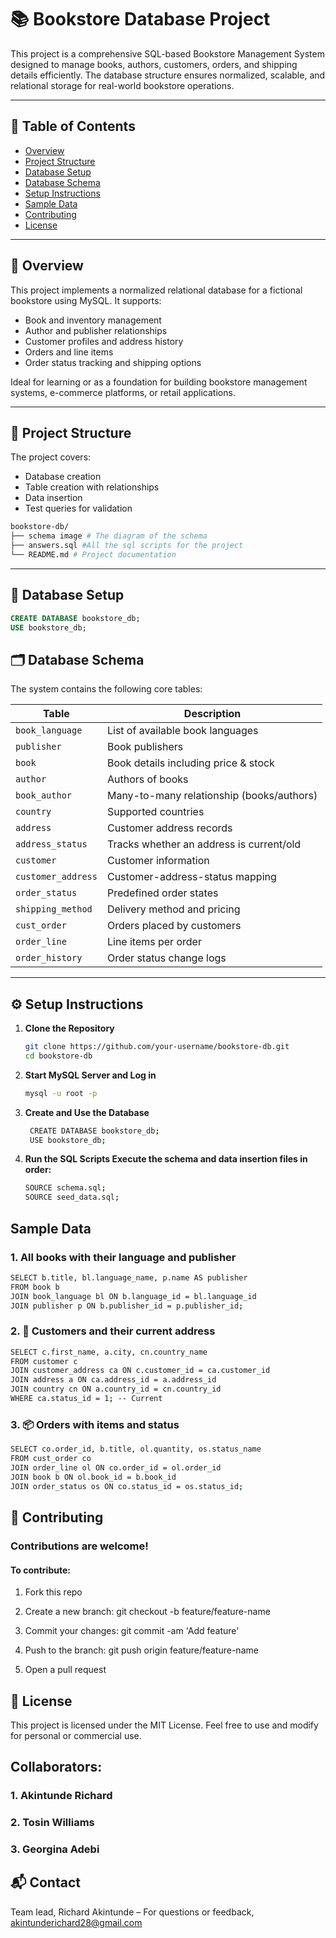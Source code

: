 # 📚 Bookstore Database Project

This project is a comprehensive SQL-based Bookstore Management System designed to manage books, authors, customers, orders, and shipping details efficiently. The database structure ensures normalized, scalable, and relational storage for real-world bookstore operations.

---

## 📌 Table of Contents

- [Overview](#overview)
- [Project Structure](#-project-structure)
- [Database Setup](#database-setup)
- [Database Schema](#database-schema)
- [Setup Instructions](#️setup-instructions)
- [Sample Data](#sample-data)
- [Contributing](#contributing)
- [License](#license)

---

## 🧾 Overview

This project implements a normalized relational database for a fictional bookstore using MySQL. It supports:

- Book and inventory management
- Author and publisher relationships
- Customer profiles and address history
- Orders and line items
- Order status tracking and shipping options

Ideal for learning or as a foundation for building bookstore management systems, e-commerce platforms, or retail applications.

---

## 🚀 Project Structure

The project covers:

- Database creation
- Table creation with relationships
- Data insertion
- Test queries for validation

```bash
bookstore-db/
├── schema image # The diagram of the schema
├── answers.sql #All the sql scripts for the project
└── README.md # Project documentation
```

---

## 🧱 Database Setup

```sql
CREATE DATABASE bookstore_db;
USE bookstore_db;
```

## 🗂️ Database Schema

The system contains the following core tables:

| Table              | Description                               |
| ------------------ | ----------------------------------------- |
| `book_language`    | List of available book languages          |
| `publisher`        | Book publishers                           |
| `book`             | Book details including price & stock      |
| `author`           | Authors of books                          |
| `book_author`      | Many-to-many relationship (books/authors) |
| `country`          | Supported countries                       |
| `address`          | Customer address records                  |
| `address_status`   | Tracks whether an address is current/old  |
| `customer`         | Customer information                      |
| `customer_address` | Customer-address-status mapping           |
| `order_status`     | Predefined order states                   |
| `shipping_method`  | Delivery method and pricing               |
| `cust_order`       | Orders placed by customers                |
| `order_line`       | Line items per order                      |
| `order_history`    | Order status change logs                  |

---

## ⚙️ Setup Instructions

1. **Clone the Repository**
   ```bash
   git clone https://github.com/your-username/bookstore-db.git
   cd bookstore-db
   ```
2. **Start MySQL Server and Log in**
   ```bash
   mysql -u root -p
   ```
3. **Create and Use the Database**
   ```bash
    CREATE DATABASE bookstore_db;
    USE bookstore_db;
   ```
4. **Run the SQL Scripts Execute the schema and data insertion files in order:**
   ```bash
   SOURCE schema.sql;
   SOURCE seed_data.sql;
   ```

## Sample Data

### 1. All books with their language and publisher

```bash
SELECT b.title, bl.language_name, p.name AS publisher
FROM book b
JOIN book_language bl ON b.language_id = bl.language_id
JOIN publisher p ON b.publisher_id = p.publisher_id;
```

### 2. 👤 Customers and their current address

```bash
SELECT c.first_name, a.city, cn.country_name
FROM customer c
JOIN customer_address ca ON c.customer_id = ca.customer_id
JOIN address a ON ca.address_id = a.address_id
JOIN country cn ON a.country_id = cn.country_id
WHERE ca.status_id = 1; -- Current
```

### 3. 📦 Orders with items and status

```bash
SELECT co.order_id, b.title, ol.quantity, os.status_name
FROM cust_order co
JOIN order_line ol ON co.order_id = ol.order_id
JOIN book b ON ol.book_id = b.book_id
JOIN order_status os ON co.status_id = os.status_id;
```

## 🤝 Contributing

### Contributions are welcome!

#### To contribute:

1. Fork this repo

2. Create a new branch: git checkout -b feature/feature-name
3. Commit your changes: git commit -am 'Add feature'
4. Push to the branch: git push origin feature/feature-name
5. Open a pull request

## 📄 License

This project is licensed under the MIT License. Feel free to use and modify for personal or commercial use.

## Collaborators:

### 1. Akintunde Richard

### 2. Tosin Williams

### 3. Georgina Adebi

## 📬 Contact

Team lead, Richard Akintunde – For questions or feedback, akintunderichard28@gmail.com
